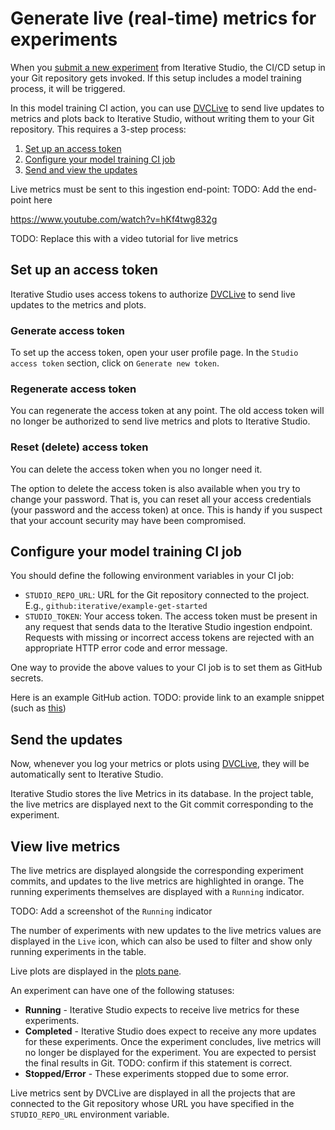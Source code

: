 # Generate live (real-time) metrics for experiments

When you
[submit a new experiment](/doc/studio/user-guide/projects-and-experiments/run-experiments)
from Iterative Studio, the CI/CD setup in your Git repository gets invoked. If
this setup includes a model training process, it will be triggered.

In this model training CI action, you can use [DVCLive] to send live updates to
metrics and plots back to Iterative Studio, without writing them to your Git
repository. This requires a 3-step process:

1. [Set up an access token](#set-up-an-access-token)
2. [Configure your model training CI job](#configure-your-model-training-ci-job)
3. [Send and view the updates](#send-the-updates)

Live metrics must be sent to this ingestion end-point: TODO: Add the end-point
here

https://www.youtube.com/watch?v=hKf4twg832g

TODO: Replace this with a video tutorial for live metrics

## Set up an access token

Iterative Studio uses access tokens to authorize [DVCLive] to send live updates
to the metrics and plots.

### Generate access token

To set up the access token, open your user profile page. In the
`Studio access token` section, click on `Generate new token`.

### Regenerate access token

You can regenerate the access token at any point. The old access token will no
longer be authorized to send live metrics and plots to Iterative Studio.

### Reset (delete) access token

You can delete the access token when you no longer need it.

The option to delete the access token is also available when you try to change
your password. That is, you can reset all your access credentials (your password
and the access token) at once. This is handy if you suspect that your account
security may have been compromised.

## Configure your model training CI job

You should define the following environment variables in your CI job:

- `STUDIO_REPO_URL`: URL for the Git repository connected to the project. E.g.,
  `github:iterative/example-get-started`
- `STUDIO_TOKEN`: Your access token. The access token must be present in any
  request that sends data to the Iterative Studio ingestion endpoint. Requests
  with missing or incorrect access tokens are rejected with an appropriate HTTP
  error code and error message.

One way to provide the above values to your CI job is to set them as GitHub
secrets.

Here is an example GitHub action. TODO: provide link to an example snippet (such
as
[this](https://github.com/iterative/test-dvclive-studio/blob/086a51d76c7983f24c091e1b007820916aa75e7d/.github/workflows/test_live_metrics.yaml#L17-L19))

## Send the updates

Now, whenever you log your metrics or plots using [DVCLive], they will be
automatically sent to Iterative Studio.

Iterative Studio stores the live Metrics in its database. In the project table,
the live metrics are displayed next to the Git commit corresponding to the
experiment.

## View live metrics

The live metrics are displayed alongside the corresponding experiment commits,
and updates to the live metrics are highlighted in orange. The running
experiments themselves are displayed with a `Running` indicator.

TODO: Add a screenshot of the `Running` indicator

The number of experiments with new updates to the live metrics values are
displayed in the `Live` icon, which can also be used to filter and show only
running experiments in the table.

Live plots are displayed in the
[plots pane](/doc/studio/user-guide/projects-and-experiments/visualize-and-compare#how-to-generate-plots).

An experiment can have one of the following statuses:

- **Running** - Iterative Studio expects to receive live metrics for these
  experiments.
- **Completed** - Iterative Studio does expect to receive any more updates for
  these experiments. Once the experiment concludes, live metrics will no longer
  be displayed for the experiment. You are expected to persist the final results
  in Git. TODO: confirm if this statement is correct.
- **Stopped/Error** - These experiments stopped due to some error.

<admon>

Live metrics sent by DVCLive are displayed in all the projects that are
connected to the Git repository whose URL you have specified in the
`STUDIO_REPO_URL` environment variable.

</admon>

[dvclive]: /doc/dvclive

